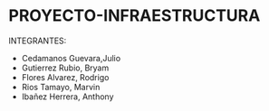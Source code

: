 # PROYECTO-INFRAESTRUCTURA

INTEGRANTES:
- Cedamanos Guevara,Julio
- Gutierrez Rubio, Bryam
- Flores Alvarez, Rodrigo
- Rios Tamayo, Marvin
- Ibañez Herrera, Anthony
